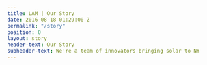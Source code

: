 ```yaml
---
title: LAM | Our Story
date: 2016-08-18 01:29:00 Z
permalink: "/story"
position: 0
layout: story
header-text: Our Story
subheader-text: We're a team of innovators bringing solar to NY
---
```


